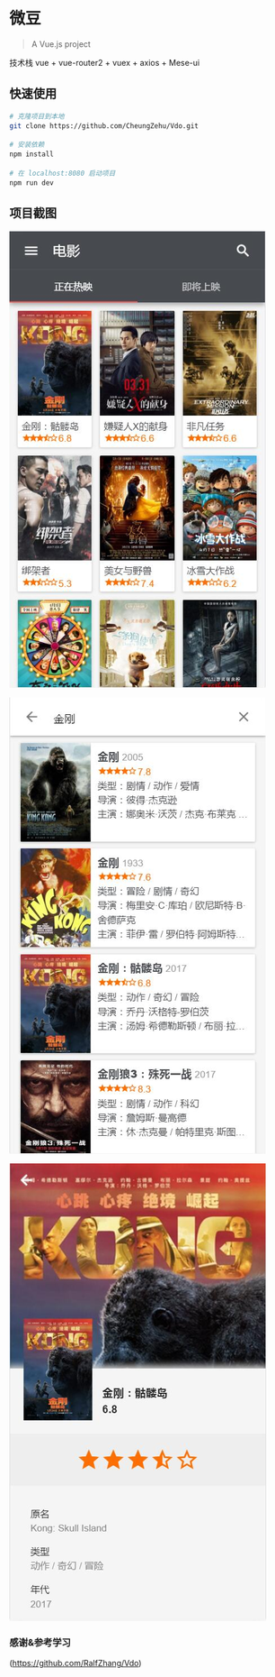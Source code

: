 # 微豆

> A Vue.js project

技术栈 vue + vue-router2 + vuex + axios + Mese-ui

## 快速使用

``` bash
# 克隆项目到本地
git clone https://github.com/CheungZehu/Vdo.git

# 安装依赖
npm install

# 在 localhost:8080 启动项目
npm run dev

```

## 项目截图

![Image](static/tab.jpg)

![Image](static/search.jpg)

![Image](static/detail.jpg)



### 感谢&参考学习

(https://github.com/RalfZhang/Vdo)
